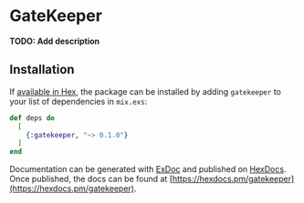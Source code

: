 # GateKeeper

**TODO: Add description**

## Installation

If [available in Hex](https://hex.pm/docs/publish), the package can be installed
by adding `gatekeeper` to your list of dependencies in `mix.exs`:

```elixir
def deps do
  [
    {:gatekeeper, "~> 0.1.0"}
  ]
end
```

Documentation can be generated with [ExDoc](https://github.com/elixir-lang/ex_doc)
and published on [HexDocs](https://hexdocs.pm). Once published, the docs can
be found at [https://hexdocs.pm/gatekeeper](https://hexdocs.pm/gatekeeper).

